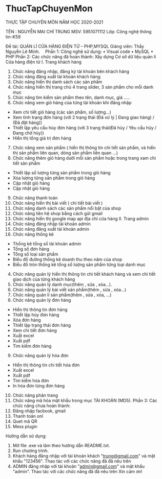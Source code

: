 # ThucTapChuyenMon
THỰC TẬP CHUYÊN MÔN NĂM HỌC 2020-2021


TÊN : NGUYỄN MAI CHÍ TRUNG
MSV: 5951071112
Lớp: Công nghệ thông tin-K59
	
Đề tài: QUẢN LÍ CỬA HÀNG ĐIỆN TỬ – PHP,MYSQL
Giảng viên: Thầy Nguyễn Lê Minh. 
Phần 1: Công nghệ sử dụng:
•	Visual code
•	MySQL
•	PHP
Phần 2: Các chức năng đã hoàn thành:
Xây dựng Cơ sở dữ liệu quản lí Cửa hàng điện tử
I.	Trang khách hàng 
1.	Chức năng đăng nhập, đăng ký tài khoản bên khách hàng 
2.	Chức năng đăng xuất tài khoản khách hàng
3.	Chức năng hiển thị danh sách các sản phẩm
4.	Chức năng hiển thị trang chủ 4 trang slider, 3 sản phẩm cho mỗi danh mục
5.	Chức năng tìm kiếm sản phẩm theo tên, danh mục, giá …..
6.	Chức năng xem giỏ hàng của từng tài khoản khi đăng nhập 
+  Xem chi tiết giỏ hàng (các sản phẩm, số lượng…)
+  Xem tình trạng đơn hàng (với 2 trạng thái (Đã xử lý | Đang giao hàng) / (Đã đặt hàng))
+  Thiết lập yêu cầu hủy đơn hàng (với 3 trạng thái(Đã hủy / Yêu cầu hủy / Đang chờ hủy))
+ Hiển thị tổng giá trị đơn hàng
7.	Chức năng xem sản phẩm ( hiển thị thông tin chi tiết sản phẩm, và hiển thị sản phẩm liên quan, dòng sản phẩm liên quan …)
8.	Chức năng thêm giỏ hàng dưới mỗi sản phẩm hoặc trong trang xam chi tiết sản phẩm
+  Thiết lập số lượng từng sản phẩm trong giỏ hàng
+  Xóa lượng từng sản phẩm trong giỏ hàng
+  Cập nhật giỏ hàng
+  Cập nhật giỏ hàng
9.	Chức năng thanh toán 
10.	Chức năng hiển thị bài viết ( chi tiết bài viết )
11.	Chức năng danh sách các sản phẩm nổi bật của shop
12.	Chức năng liên hệ shop bằng cách gửi gmail
13.	Chức năng hiển thị google map api địa chỉ cửa hàng
II.	Trang  admin 
1.	Chức năng đăng nhập tài khoản admin
2.	Chức năng đăng xuất tài khoản admin
3.	Chức năng thống kê
+  Thống kê tổng số tài khoản admin
+  Tổng số đơn hàng	
+  Tổng số loại sản phẩm
+  Biểu đồ đường thống kê doanh thu theo năm của shop
+  Biểu đồ tròn thống kê tổng số lượng sản phẩm từng loại danh mục
4.	Chức năng quản lý hiển thị thông tin chi tiết khách hàng và xem chi tiết giao dịch của từng khách hàng
5.	Chức năng quản lý danh mục(thêm , sửa , xóa…).
6.	Chức năng quản lý bài viết sản phẩm(thêm , sửa , xóa…)
7.	Chức năng quản lí sản phẩm(thêm , sửa , xóa, …)
8.	Chức năng quản lý đơn hàng
+  Hiển thị thông tin đơn hàng
+  Thiết lập hủy đơn hàng
+  Xóa đơn hàng
+  Thiết lập trạng thái đơn hàng
+  Xem chi tiết đơn hàng
+  Xuất excel 
+  Xuất pdf
+ Tìm kiếm đơn hàng
9.	Chức năng quản lý hóa đơn
+  Hiển thị thông tin chi tiết hóa đơn	
+  Xuất excel 
+  Xuất pdf
+ Tìm kiếm hóa đơn
+ In hóa đơn từng đơn hàng
10.	Chức năng phân trang
11.	Chức năng mã hóa mật khẩu trong mục TÀI KHOẢN (MD5).
Phần 3: Các chức năng chưa hoàn thành:
1.	Đăng nhập facbook, gmail
2.	Thanh toán onl
3.	Quet mã QR
4.	Mess plugin


Hướng dẫn sử dụng:
1.	Mở file .exe và làm theo hướng dẫn README.txt.
2.	Run chương trình.
3.	Khách hàng đăng nhập với tài khoản khách "trung@gmail.com" và mật khẩu "123456". Thao tác với các chức năng đã đã nêu trên
4.	ADMIN đăng nhập với tài khoản "admin@gmail.com" và mật khẩu "admin". Thao tác với các chức năng đã đã nêu trên
Xin cám ơn!

